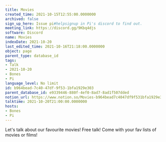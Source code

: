 ```yaml
---
title: Movies
created_time: 2021-10-15T12:55:00.0000000
archived: false
sign_up_here: Issue pi#helpsignup in Pi's discord to find out.
meeting_link: https://discord.gg/9Kbq4djs
software: Discord
name: Movies
indexDate: 2021-10-20
last_edited_time: 2021-10-16T21:18:00.0000000
object: page
parent_type: database_id
tags:
- Talk
- 2021-10-20
- Bones
- Pi
language_level: No limit
id: b964bead-7c40-47df-9f53-1bfa1929e303
parent_database_id: e9339446-880f-4ef0-8ad7-8ad1f507dded
notion_url: https://www.notion.so/Movies-b964bead7c4047df9f531bfa1929e303
talktime: 2021-10-20T21:00:00.0000000
hosts:
- Bones
- Pi
---
```


Let's talk about our favourite movies!
Free talk! Come with your fav lists of movies or films!


